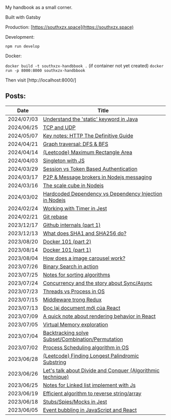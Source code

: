 My handbook as a small corner.

Built with Gatsby

Production: [https://southxzx.space](https://southxzx.space)

Development:

`npm run develop`

Docker:

`docker build -t southxzx-handbbook .` (if container not yet created)
`docker run -p 8000:8000 southxzx-handbbook`

Then visit [http://localhost:8000/]


## Posts:

| Date       | Title                                                    |
|------------|----------------------------------------------------------|
| 2024/07/03 | [Understand the 'static' keyword in Java](/_posts/everyday/2024-07-03-understand-the-static-keyword-in-java.md) |
| 2024/06/25 | [TCP and UDP](/_posts/everyday/2024-06-25-tcp-and-udp.md) |
| 2024/05/07 | [Key notes: HTTP The Definitive Guide](/_posts/everyday/2024-05-07-key-notes-http-the-definitive-guide.md) |
| 2024/04/21 | [Graph traversal: DFS & BFS](/_posts/everyday/2024-04-21-graph-traversal-dfs-bfs.md) |
| 2024/04/14 | [(Leetcode) Maximum Rectangle Area](/_posts/everyday/2024-04-14-leetcode-maximum-rectangle-area.md) |
| 2024/04/03 | [Singleton with JS](/_posts/everyday/2024-04-03-singleton-with-js.md) |
| 2024/03/29 | [Session vs Token Based Authentication](/_posts/everyday/2024-03-29-session-vs-token-based-authentication.md) |
| 2024/03/17 | [P2P & Message brokers in Nodejs messaging](_posts/everyday/2024-03-17-p2p-message-brokers-in-nodejs-messaging.md) |
| 2024/03/16 | [The scale cube in Nodejs](_posts/everyday/2024-03-16-the-scale-cube-in-nodejs.md) |
| 2024/03/02 | [Hardcoded Dependency vs Dependency Injection in Nodejs](_posts/everyday/2024-03-02-hardcoded-dependency-vs-dependency-injection-in-nodejs.md) |
| 2024/02/24 | [Working with Timer in Jest](_posts/everyday/2024-02-24-working-with-timer-in-jest.md) |
| 2024/02/21 | [Git rebase](/_posts/everyday/2024-02-21-git-rebase.md) |
| 2023/12/17 | [Github internals (part 1)](/_posts/everyday/2023-12-17-github-internals-part-1.md) |
| 2023/12/13 | [What does SHA1 and SHA256 do?](/_posts/everyday/2023-12-13-what-does-sha1-and-sha256-do.md) |
| 2023/08/20 | [Docker 101 (part 2)](/_posts/everyday/2023-08-20-docker-101-part-2.md) |
| 2023/08/14 | [Docker 101 (part 1)](/_posts/everyday/2023-08-14-docker-101-part-1.md) |
| 2023/08/04 | [How does a image carousel work?](/_posts/everyday/2023-08-04-how-does-a-image-carousel-work.md) |
| 2023/07/26 | [Binary Search in action](/_posts/everyday/2023-07-26-binary-search-in-action.md) |
| 2023/07/25 | [Notes for sorting algorithms](/_posts/everyday/2023-07-25-notes-for-sorting-algorithms.md) |
| 2023/07/24 | [Concurrency and the story about Sync/Async](/_posts/everyday/2023-07-24-concurrency-and-the-story-about-sync-async.md) |
| 2023/07/23 | [Threads vs Process in OS](/_posts/everyday/2023-07-23-threads-vs-process-in-os.md) |
| 2023/07/15 | [Middleware trong Redux](/_posts/everyday/2023-07-15-middleware-trong-redux.md) |
| 2023/07/13 | [Đọc lại document mới của React](/_posts/everyday/2023-07-13-doc-lai-document-moi-cua-react.md) |
| 2023/07/09 | [A quick note about rendering behavior in React](/_posts/everyday/2023-07-09-a-quick-note-about-rendering-behavior-in-react.md) |
| 2023/07/05 | [Virtual Memory exploration](/_posts/everyday/2023-07-05-virtual-memory-exploration.md) |
| 2023/07/04 | [Backtracking solve Subset/Combination/Permutation](/_posts/everyday/2023-07-04-backtracking-solve-subset-combination-permutation.md) |
| 2023/07/02 | [Process Scheduling algorithm in OS](/_posts/everyday/2023-07-02-process-scheduling-algorithm-in-os.md) |
| 2023/06/28 | [(Leetcode) Finding Longest Palindromic Substring](/_posts/everyday/2023-06-28-finding-longest-palindromic-substring.md) |
| 2023/06/26 | [Let's talk about Divide and Conquer (Algorithmic technique)](/_posts/everyday/2023-06-26-lets-talk-about-divide-and-conquer-algorithmic-technique.md) |
| 2023/06/25 | [Notes for Linked list implement with Js](/_posts/everyday/2023-06-25-notes-for-linked-list-implement-with-js.md) |
| 2023/06/19 | [Efficient algorithm to reverse string/array](/_posts/everyday/2023-06-19-efficient-algorithm-to-reverse-string-array.md) |
| 2023/06/18 | [Stubs/Spies/Mocks in Jest](/_posts/everyday/2023-06-18-stubs-spies-mocks-in-jest.md) |
| 2023/06/05 | [Event bubbling in JavaScript and React](/_posts/everyday/2023-06-05-event-bubbling-in-javascript-and-react.md) |



